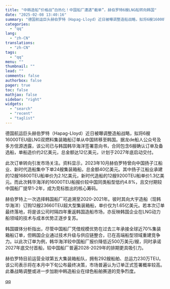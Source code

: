 ```yaml
---
title: "中韩造船“价格战”白热化！中国船厂遭遇“截单”，赫伯罗特6艘LNG船转向韩国"
date: "2025-02-08 13:40:16"
summary: "德国航运巨头赫伯罗特（Hapag-Lloyd）近日被曝调整造船战略，拟将6艘16000TEU级LNG..."
categories:
  - "qq"
lang:
  - "zh-CN"
translations:
  - "zh-CN"
tags:
  - "qq"
menu: ""
thumbnail: ""
lead: ""
comments: false
authorbox: false
pager: true
toc: false
mathjax: false
sidebar: "right"
widgets:
  - "search"
  - "recent"
  - "taglist"
---
```


德国航运巨头赫伯罗特（Hapag-Lloyd）近日被曝调整造船战略，拟将6艘16000TEU级LNG双燃料集装箱船订单从中国转移至韩国。据龙de船人公众号及多方信源透露，该公司已与韩国韩华海洋签署意向书，合同包含6艘确认订单及备选船，单船造价约2亿美元，总金额达12亿美元，计划于2027年底启动交付。

此次订单转向引发市场关注。资料显示，2023年10月赫伯罗特曾向中国扬子江船业、新时代造船集中下单24艘集装箱船，总金额40亿美元。其中扬子江船业承建的12艘16800TEU船单价为2.1亿美元，新时代造船的12艘9200TEU船单价1.3亿美元。而此次韩华海洋的16000TEU船报价较中国同类船型低约4.8%，且交付期较中国船厂提早1-2年，成为竞标胜出的核心筹码。

赫伯罗特上一次选择韩国船厂可追溯至2020-2021年。彼时其向大宇造船（现韩华海洋）订购12艘23660TEU超大型集装箱船，单价仅为1.65亿美元。若本次订单最终落地，将是该公司时隔四年重返韩国造船市场，亦反映韩国企业在LNG动力船领域的技术与成本优势正逐步复苏。

韩国媒体分析指出，尽管中国船厂凭借规模优势在过去三年承接全球近70%集装箱船订单，但韩国企业通过技术升级与供应链整合，已在高端船型领域重建竞争力。以此次订单为例，韩华海洋较中国船厂报价降低近500万美元/艘，同时承诺2027年底交付首船，较中国船厂普遍2028-2029年的排期更具吸引力。

赫伯罗特目前运营全球第五大集装箱船队，拥有292艘船舶、总运力230万TEU。该公司表示将在本月中下旬公布最终决策，市场普遍认为订单正式签署概率较高。此番战略调整或进一步加剧中韩造船业在绿色船舶赛道的竞争烈度。

[qq](https://new.qq.com/rain/a/20250208A04B9B00)
